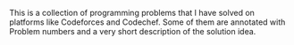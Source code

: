 This is a collection of programming problems that I have solved on platforms like Codeforces and Codechef. Some of them are annotated with Problem numbers and a very short description of the solution idea.
